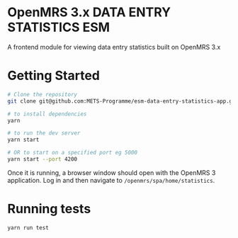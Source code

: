# OpenMRS 3.x DATA ENTRY STATISTICS ESM

A frontend module for viewing data entry statistics built on OpenMRS 3.x

# Getting Started

```sh
# Clone the repository
git clone git@github.com:METS-Programme/esm-data-entry-statistics-app.git

# to install dependencies
yarn

# to run the dev server
yarn start

# OR to start on a specified port eg 5000
yarn start --port 4200
```

Once it is running, a browser window
should open with the OpenMRS 3 application. Log in and then navigate to
`/openmrs/spa/home/statistics`.

# Running tests
```
yarn run test
```
